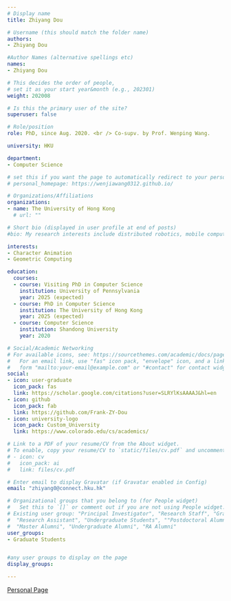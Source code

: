```yaml
---
# Display name
title: Zhiyang Dou

# Username (this should match the folder name)
authors:
- Zhiyang Dou

#Author Names (alternative spellings etc)
names:
- Zhiyang Dou

# This decides the order of people, 
# set it as your start year&month (e.g., 202301) 
weight: 202008

# Is this the primary user of the site?
superuser: false

# Role/position
role: PhD, since Aug. 2020. <br /> Co-supv. by Prof. Wenping Wang.

university: HKU

department:
- Computer Science

# set this if you want the page to automatically redirect to your personal homepage
# personal_homepage: https://wenjiawang0312.github.io/

# Organizations/Affiliations
organizations:
- name: The University of Hong Kong
  # url: ""

# Short bio (displayed in user profile at end of posts)
#bio: My research interests include distributed robotics, mobile computing and programmable matter.

interests:
- Character Animation 
- Geometric Computing 

education:
  courses:
  - course: Visiting PhD in Computer Science
    institution: University of Pennsylvania
    year: 2025 (expected)
  - course: PhD in Computer Science
    institution: The University of Hong Kong
    year: 2025 (expected)
  - course: Computer Science
    institution: Shandong University
    year: 2020

# Social/Academic Networking
# For available icons, see: https://sourcethemes.com/academic/docs/page-builder/#icons
#   For an email link, use "fas" icon pack, "envelope" icon, and a link in the
#   form "mailto:your-email@example.com" or "#contact" for contact widget.
social:
- icon: user-graduate
  icon_pack: fas
  link: https://scholar.google.com/citations?user=SLRYlKsAAAAJ&hl=en
- icon: github
  icon_pack: fab
  link: https://github.com/Frank-ZY-Dou
- icon: university-logo
  icon_pack: Custom_University
  link: https://www.colorado.edu/cs/academics/

# Link to a PDF of your resume/CV from the About widget.
# To enable, copy your resume/CV to `static/files/cv.pdf` and uncomment the lines below.
# - icon: cv
#   icon_pack: ai
#   link: files/cv.pdf

# Enter email to display Gravatar (if Gravatar enabled in Config)
email: "zhiyang0@connect.hku.hk"

# Organizational groups that you belong to (for People widget)
#   Set this to `[]` or comment out if you are not using People widget.
# Existing user group: "Principal Investigator", "Research Staff", "Graduate Students", 
#  "Research Assistant", "Undergraduate Students", ""Postdoctoral Alumni", "PhD Alumni", 
#  "Master Alumni", "Undergraduate Alumni", "RA Alumni"
user_groups:
- Graduate Students


#any user groups to display on the page
display_groups:

---
```


<!-- # write your biography here -->
[Personal Page](https://frank-zy-dou.github.io/)